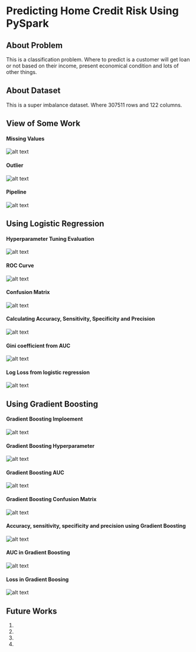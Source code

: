 # Predicting Home Credit Risk Using PySpark

## About Problem 
This is a classification problem. Where to predict is a customer will get loan or not based on their income, present economical condition and lots of other things. 

## About Dataset
This is a super imbalance dataset. Where 307511 rows and 122 columns. 



## View of Some Work

#### Missing Values 
![alt text](https://github.com/hasan-moni-321/PySpark-Classification/blob/master/images/111.png)

#### Outlier 
![alt text](https://github.com/hasan-moni-321/PySpark-Classification/blob/master/images/222.png)

#### Pipeline
![alt text](https://github.com/hasan-moni-321/PySpark-Classification/blob/master/images/333.png)



## Using Logistic Regression 

#### Hyperparameter Tuning Evaluation 
![alt text](https://github.com/hasan-moni-321/PySpark-Classification/blob/master/images/1.png)

#### ROC Curve 
![alt text](https://github.com/hasan-moni-321/PySpark-Classification/blob/master/images/2.png)

#### Confusion Matrix 
![alt text](https://github.com/hasan-moni-321/PySpark-Classification/blob/master/images/3.png)

#### Calculating Accuracy, Sensitivity, Specificity and Precision 
![alt text](https://github.com/hasan-moni-321/PySpark-Classification/blob/master/images/4.png)

#### Gini coefficient from AUC 
![alt text](https://github.com/hasan-moni-321/PySpark-Classification/blob/master/images/5.png)

#### Log Loss from logistic regression 
![alt text](https://github.com/hasan-moni-321/PySpark-Classification/blob/master/images/6.png)



## Using Gradient Boosting 

#### Gradient Boosting Imploement 
![alt text](https://github.com/hasan-moni-321/PySpark-Classification/blob/master/images/7.png)

#### Gradient Boosting Hyperparameter 
![alt text](https://github.com/hasan-moni-321/PySpark-Classification/blob/master/images/8.png)

#### Gradient Boosting AUC
![alt text](https://github.com/hasan-moni-321/PySpark-Classification/blob/master/images/9.png)

#### Gradient Boosting Confusion Matrix 
![alt text](https://github.com/hasan-moni-321/PySpark-Classification/blob/master/images/10.png)

#### Accuracy, sensitivity, specificity and precision using Gradient Boosting 
![alt text](https://github.com/hasan-moni-321/PySpark-Classification/blob/master/images/11.png)

#### AUC in Gradient Boosting 
![alt text](https://github.com/hasan-moni-321/PySpark-Classification/blob/master/images/12.png)

#### Loss in Gradient Boosing 
![alt text](https://github.com/hasan-moni-321/PySpark-Classification/blob/master/images/13.png)



## Future Works
1.
2. 
3. 
4. 
